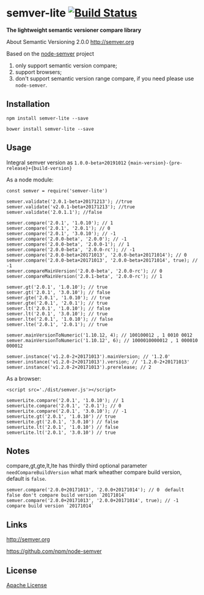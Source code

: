 # semver-lite [![Build Status](https://api.travis-ci.org/worktile/semver-lite.svg?branch=master)](https://travis-ci.org/worktile/semver-lite)


**The lightweight semantic versioner compare library**

About Semantic Versioning 2.0.0 http://semver.org

Based on the [node-semver](https://github.com/npm/node-semver) project

1. only support semantic version compare;
2. support browsers;
3. don't support semantic version range compare, if you need please use `node-semver`.

## Installation

`npm install semver-lite --save`

`bower install semver-lite --save`

## Usage

Integral semver version as `1.0.0-beta+20191012` `{main-version}-{pre-release}+{build-version}`

As a node module:
 
```
const semver = require('semver-lite')

semver.validate('2.0.1-beta+20171213'); //true
semver.validate('v2.0.1-beta+20171213'); //true
semver.validate('2.0.1.1'); //false

semver.compare('2.0.1', '1.0.10'); // 1
semver.compare('2.0.1', '2.0.1'); // 0
semver.compare('2.0.1', '3.0.10'); // -1
semver.compare('2.0.0-beta', '2.0.0'); // -1
semver.compare('2.0.0-beta', '2.0.0-1'); // 1
semver.compare('2.0.0-beta', '2.0.0-rc'); // -1
semver.compare('2.0.0-beta+20171013', '2.0.0-beta+20171014'); // 0
semver.compare('2.0.0-beta+20171013', '2.0.0-beta+20171014', true); // -1
semver.compareMainVersion('2.0.0-beta', '2.0.0-rc'); // 0
semver.compareMainVersion('2.0.1-beta', '2.0.0-rc'); // 1

semver.gt('2.0.1', '1.0.10'); // true
semver.gt('2.0.1', '3.0.10'); // false
semver.gte('2.0.1', '1.0.10'); // true
semver.gte('2.0.1', '2.0.1'); // true
semver.lt('2.0.1', '1.0.10'); // false
semver.lt('2.0.1', '3.0.10'); // true
semver.lte('2.0.1', '1.0.10'); // false
semver.lte('2.0.1', '2.0.1'); // true

semver.mainVersionToNumeric('1.10.12, 4); // 100100012 , 1 0010 0012
semver.mainVersionToNumeric('1.10.12', 6); // 1000010000012 , 1 000010 000012

semver.instance('v1.2.0-2+20171013').mainVersion; // '1.2.0'
semver.instance('v1.2.0-2+20171013').version; // '1.2.0-2+20171013'
semver.instance('v1.2.0-2+20171013').prerelease; // 2
```

As a browser:

`<script src='./dist/semver.js'></script>`

```
semverLite.compare('2.0.1', '1.0.10'); // 1
semverLite.compare('2.0.1', '2.0.1'); // 0
semverLite.compare('2.0.1', '3.0.10'); // -1
semverLite.gt('2.0.1', '1.0.10') // true
semverLite.gt('2.0.1', '3.0.10') // false
semverLite.lt('2.0.1', '1.0.10') // false
semverLite.lt('2.0.1', '3.0.10') // true
```
## Notes

compare,gt,gte,lt,lte has thirdly third optional parameter `needCompareBuildVersion` what mark wheather compare build version, default is `false`.

```
semver.compare('2.0.0+20171013', '2.0.0+20171014'); // 0  default false don't compare build version `20171014`
semver.compare('2.0.0+20171013', '2.0.0+20171014', true); // -1 compare build version `20171014`
```

## Links

http://semver.org

https://github.com/npm/node-semver

## License

[Apache License](https://github.com/worktile/semver-lite/blob/master/LICENSE)
